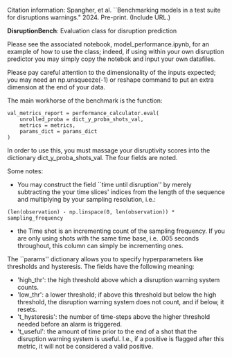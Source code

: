 Citation information: 
Spangher, et al. ``Benchmarking models in a test suite for disruptions warnings." 2024. Pre-print. (Include URL.) 

**DisruptionBench**: Evaluation class for disruption prediction

Please see the associated notebook, model_performance.ipynb, for an example of how to use the class; indeed, if using within your own disruption predictor you may simply copy the notebok and input your own datafiles. 

Please pay careful attention to the dimensionality of the inputs expected; you may need an np.unsqueeze(-1) or reshape command to put an extra dimension at the end of your data. 

The main workhorse of the benchmark is the function: 

```# Compute metrics_report_
val_metrics_report = performance_calculator.eval(
    unrolled_proba = dict_y_proba_shots_val,
    metrics = metrics,
    params_dict = params_dict
)
```

In order to use this, you must massage your disruptivity scores into the dictionary dict_y_proba_shots_val. The four fields are noted.

Some notes:
- You may construct the field ``time until disruption'' by merely subtracting the your time slices' indices from the length of the sequence and multiplying by your sampling resolution, i.e.: 

``` 
(len(observation) - np.linspace(0, len(observation)) * sampling_frequency
```

- the Time shot is an incrementing count of the sampling frequency. If you are only using shots with the same time base, i.e. .005 seconds throughout, this column can simply be incrementing ones.

The ``params'' dictionary allows you to specify hyperparameters like thresholds and hysteresis. The fields have the following meaning:
  - 'high_thr': the high threshold above which a disruption warning system counts. 
  - 'low_thr': a lower threshold; if above this threshold but below the high threshold, the disruption warning system does not count, and if below, it resets. 
  - 't_hysteresis': the number of time-steps above the higher threshold needed before an alarm is triggered. 
  - 't_useful': the amount of time prior to the end of a shot that the disruption warning system is useful. I.e., if a positive is flagged after this metric, it will not be considered a valid positive. 
